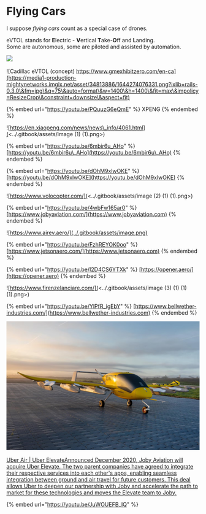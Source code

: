 # Flying Cars





I suppose _flying cars_ count as a special case of drones.

eVTOL stands for **E**lectric - **V**ertical **T**ake-**O**ff and **L**anding.\
Some are autonomous, some are piloted and assisted by automation.

![](https://media1-production-mightynetworks.imgix.net/asset/34813873/1644274057753.png?ixlib=rails-0.3.0\&fm=jpg\&q=75\&auto=format\&w=1400\&h=1400\&fit=max\&impolicy=ResizeCrop\&constraint=downsize\&aspect=fit)

![Cadillac eVTOL (concept) https://www.gmexhibitzero.com/en-ca](https://media1-production-mightynetworks.imgix.net/asset/34813886/1644274076331.png?ixlib=rails-0.3.0\&fm=jpg\&q=75\&auto=format\&w=1400\&h=1400\&fit=max\&impolicy=ResizeCrop\&constraint=downsize\&aspect=fit)



{% embed url="https://youtu.be/PQuuzG6eQmE" %}
XPENG
{% endembed %}

![https://en.xiaopeng.com/news/news\_info/4061.html](<../.gitbook/assets/image (1) (1).png>)

{% embed url="https://youtu.be/6mbir6u_AHo" %}
[https://youtu.be/6mbir6u\_AHo](https://youtu.be/6mbir6u\_AHo)
{% endembed %}

{% embed url="https://youtu.be/dOhM9xlwOKE" %}
[https://youtu.be/dOhM9xlwOKE](https://youtu.be/dOhM9xlwOKE)
{% endembed %}

![https://www.volocopter.com/](<../.gitbook/assets/image (2) (1) (1).png>)

{% embed url="https://youtu.be/4wbFw165ar0" %}
[https://www.jobyaviation.com/](https://www.jobyaviation.com)
{% endembed %}

![https://www.airev.aero/](../.gitbook/assets/image.png)

{% embed url="https://youtu.be/FzhREYOK0oo" %}
[https://www.jetsonaero.com/](https://www.jetsonaero.com)
{% endembed %}

{% embed url="https://youtu.be/I2D4CS6YTXk" %}
[https://opener.aero/](https://opener.aero)
{% endembed %}

![https://www.firenzelanciare.com/](<../.gitbook/assets/image (3) (1) (1) (1).png>)

{% embed url="https://youtu.be/YlPfR_igEbY" %}
[https://www.bellwether-industries.com/](https://www.bellwether-industries.com)
{% endembed %}

![https://wisk.aero/ (purchased by Boeing)](<../.gitbook/assets/image (5) (1).png>)

[Uber Air | Uber ElevateAnnounced December 2020, Joby Aviation will acquire Uber Elevate. The two parent companies have agreed to integrate their respective services into each other's apps, enabling seamless integration between ground and air travel for future customers. This deal allows Uber to deepen our partnership with Joby and accelerate the path to market for these technologies and moves the Elevate team to Joby.](https://www.uber.com/ca/en/elevate/)

{% embed url="https://youtu.be/JuWOUEFB_IQ" %}
